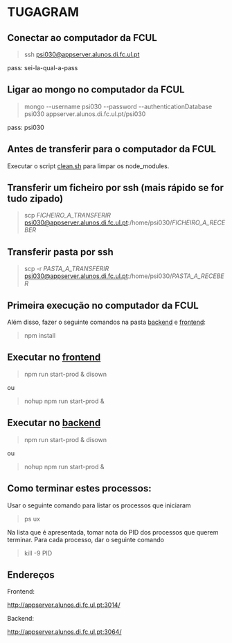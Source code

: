 # TUGAGRAM

## Conectar ao computador da FCUL

> ssh psi030@appserver.alunos.di.fc.ul.pt

pass: sei-la-qual-a-pass

## Ligar ao mongo no computador da FCUL

> mongo --username psi030 --password --authenticationDatabase psi030 appserver.alunos.di.fc.ul.pt/psi030

pass: psi030

## Antes de transferir para o computador da FCUL

Executar o script [clean.sh](./clean.sh) para limpar os node_modules.

## Transferir um ficheiro por ssh (mais rápido se for tudo zipado)

> scp _FICHEIRO_A_TRANSFERIR_ psi030@appserver.alunos.di.fc.ul.pt:/home/psi030/_FICHEIRO_A_RECEBER_

## Transferir pasta por ssh

> scp -r _PASTA_A_TRANSFERIR_ psi030@appserver.alunos.di.fc.ul.pt:/home/psi030/_PASTA_A_RECEBER_

## Primeira execução no computador da FCUL

Além disso, fazer o seguinte comandos na pasta [backend](/backend) e [frontend](/frontend):

> npm install 

## Executar no [frontend](/frontend)

> npm run start-prod &
> disown

ou

> nohup npm run start-prod &

## Executar no [backend](/backend)

> npm run start-prod &
> disown

ou

> nohup npm run start-prod &

## Como terminar estes processos:

Usar o seguinte comando para listar os processos que iniciaram

> ps ux

Na lista que é apresentada, tomar nota do PID dos processos que querem terminar.
Para cada processo, dar o seguinte comando

> kill -9 PID

## Endereços

Frontend:

http://appserver.alunos.di.fc.ul.pt:3014/

Backend:

http://appserver.alunos.di.fc.ul.pt:3064/
